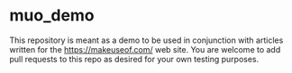 # muo_demo
This repository is meant as a demo to be used in conjunction with articles written for the https://makeuseof.com/ web site. You are welcome to add pull requests to this repo as desired for your own testing purposes.

